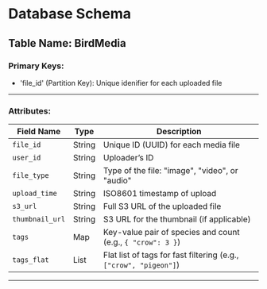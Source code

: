 # Database Schema
## Table Name: BirdMedia

### Primary Keys:
- 'file_id' (Partition Key): Unique idenifier for each uploaded file

---

### Attributes:
| Field Name       | Type     | Description |
|------------------|----------|-------------|
| `file_id`        | String   | Unique ID (UUID) for each media file |
| `user_id`        | String   | Uploader’s ID |
| `file_type`      | String   | Type of the file: "image", "video", or "audio" |
| `upload_time`    | String   | ISO8601 timestamp of upload |
| `s3_url`         | String   | Full S3 URL of the uploaded file |
| `thumbnail_url`  | String   | S3 URL for the thumbnail (if applicable) |
| `tags`           | Map      | Key-value pair of species and count (e.g., `{ "crow": 3 }`) |
| `tags_flat`      | List     | Flat list of tags for fast filtering (e.g., `["crow", "pigeon"]`) |

---